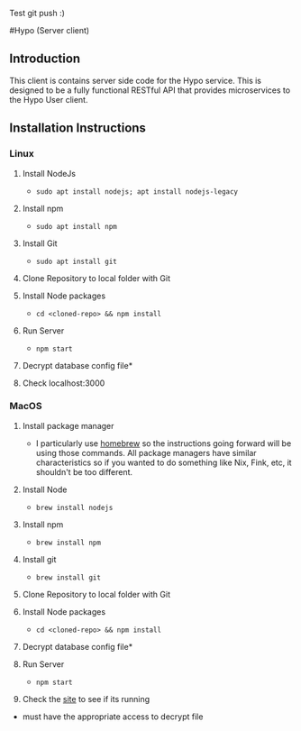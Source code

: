 
Test git push :)

#Hypo (Server client)
## Introduction
This client is contains server side code for the Hypo service. This is designed to be a fully functional RESTful API that provides microservices to the Hypo User client.

## Installation Instructions

### Linux
1. Install NodeJs
	* `sudo apt install nodejs; apt install nodejs-legacy`
2. Install npm

	* `sudo apt install npm`
3. Install Git
	* `sudo apt install git`
4. Clone Repository to local folder with Git
5. Install Node packages
	* `cd <cloned-repo> && npm install`
6. Run Server
	* `npm start`
7. Decrypt database config file*
8. Check localhost:3000

### MacOS
1. Install package manager

	* I particularly use [homebrew](http://brew.sh/) so the instructions going forward will be using those commands. All package managers have similar characteristics so if you wanted to do something like Nix, Fink, etc, it shouldn't be too different.
2. Install Node
	* `brew install nodejs`
3. Install npm
	* `brew install npm`
4. Install git
	* `brew install git`
5. Clone Repository to local folder with Git
6. Install Node packages
	* `cd <cloned-repo> && npm install`
7. Decrypt database config file*
8. Run Server
	* `npm start`
9. Check the [site](http://localhost:3000) to see if its running

* must have the appropriate access to decrypt file